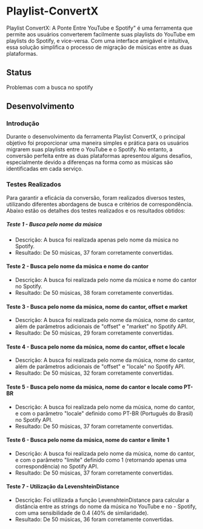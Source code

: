 # Playlist-ConvertX
Playlist ConvertX: A Ponte Entre YouTube e Spotify" é uma ferramenta que permite aos usuários converterem facilmente suas playlists do YouTube em playlists do Spotify, e vice-versa. Com uma interface amigável e intuitiva, essa solução simplifica o processo de migração de músicas entre as duas plataformas.


## Status
Problemas com a busca no spotify

## Desenvolvimento
### Introdução
Durante o desenvolvimento da ferramenta Playlist ConvertX, o principal objetivo foi proporcionar uma maneira simples e prática para os usuários migrarem suas playlists entre o YouTube e o Spotify. No entanto, a conversão perfeita entre as duas plataformas apresentou alguns desafios, especialmente devido a diferenças na forma como as músicas são identificadas em cada serviço.

### Testes Realizados
Para garantir a eficácia da conversão, foram realizados diversos testes, utilizando diferentes abordagens de busca e critérios de correspondência. Abaixo estão os detalhes dos testes realizados e os resultados obtidos:

##### Teste 1 - Busca pelo nome da música

- Descrição: A busca foi realizada apenas pelo nome da música no Spotify.
- Resultado: De 50 músicas, 37 foram corretamente convertidas.
#### Teste 2 - Busca pelo nome da música e nome do cantor

- Descrição: A busca foi realizada pelo nome da música e nome do cantor no Spotify.
- Resultado: De 50 músicas, 38 foram corretamente convertidas.
#### Teste 3 - Busca pelo nome da música, nome do cantor, offset e market

- Descrição: A busca foi realizada pelo nome da música, nome do cantor, além de parâmetros adicionais de "offset" e "market" no Spotify API.
- Resultado: De 50 músicas, 29 foram corretamente convertidas.
#### Teste 4 - Busca pelo nome da música, nome do cantor, offset e locale

- Descrição: A busca foi realizada pelo nome da música, nome do cantor, além de parâmetros adicionais de "offset" e "locale" no Spotify API.
- Resultado: De 50 músicas, 32 foram corretamente convertidas.
#### Teste 5 - Busca pelo nome da música, nome do cantor e locale como PT-BR

- Descrição: A busca foi realizada pelo nome da música, nome do cantor, e com o parâmetro "locale" definido como PT-BR (Português do Brasil) no Spotify API.
- Resultado: De 50 músicas, 37 foram corretamente convertidas.
#### Teste 6 - Busca pelo nome da música, nome do cantor e limite 1

- Descrição: A busca foi realizada pelo nome da música, nome do cantor, e com o parâmetro "limite" definido como 1 (retornando apenas uma correspondência) no Spotify API.
- Resultado: De 50 músicas, 37 foram corretamente convertidas.
#### Teste 7 - Utilização da LevenshteinDistance

- Descrição: Foi utilizada a função LevenshteinDistance para calcular a distância entre as strings do nome da música no YouTube e no - Spotify, com uma sensibilidade de 0.4 (40% de similaridade).
- Resultado: De 50 músicas, 36 foram corretamente convertidas.
